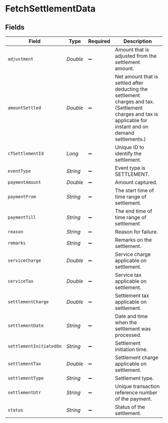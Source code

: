 # FetchSettlementData


## Fields

| Field                                                                                                                                                        | Type                                                                                                                                                         | Required                                                                                                                                                     | Description                                                                                                                                                  |
| ------------------------------------------------------------------------------------------------------------------------------------------------------------ | ------------------------------------------------------------------------------------------------------------------------------------------------------------ | ------------------------------------------------------------------------------------------------------------------------------------------------------------ | ------------------------------------------------------------------------------------------------------------------------------------------------------------ |
| `adjustment`                                                                                                                                                 | *Double*                                                                                                                                                     | :heavy_minus_sign:                                                                                                                                           | Amount that is adjusted from the settlement amount.                                                                                                          |
| `amountSettled`                                                                                                                                              | *Double*                                                                                                                                                     | :heavy_minus_sign:                                                                                                                                           | Net amount that is settled after deducting the settlement charges and tax. (Settlement charges and tax is applicable for instant and on demand settlements.) |
| `cfSettlementId`                                                                                                                                             | *Long*                                                                                                                                                       | :heavy_minus_sign:                                                                                                                                           | Unique ID to identify the settlement.                                                                                                                        |
| `eventType`                                                                                                                                                  | *String*                                                                                                                                                     | :heavy_minus_sign:                                                                                                                                           | Event type is SETTLEMENT.                                                                                                                                    |
| `paymentAmount`                                                                                                                                              | *Double*                                                                                                                                                     | :heavy_minus_sign:                                                                                                                                           | Amount captured.                                                                                                                                             |
| `paymentFrom`                                                                                                                                                | *String*                                                                                                                                                     | :heavy_minus_sign:                                                                                                                                           | The start time of time range of settlement.                                                                                                                  |
| `paymentTill`                                                                                                                                                | *String*                                                                                                                                                     | :heavy_minus_sign:                                                                                                                                           | The end time of time range of settlement                                                                                                                     |
| `reason`                                                                                                                                                     | *String*                                                                                                                                                     | :heavy_minus_sign:                                                                                                                                           | Reason for failure.                                                                                                                                          |
| `remarks`                                                                                                                                                    | *String*                                                                                                                                                     | :heavy_minus_sign:                                                                                                                                           | Remarks on the settlement.                                                                                                                                   |
| `serviceCharge`                                                                                                                                              | *Double*                                                                                                                                                     | :heavy_minus_sign:                                                                                                                                           | Service charge applicable on settlement.                                                                                                                     |
| `serviceTax`                                                                                                                                                 | *Double*                                                                                                                                                     | :heavy_minus_sign:                                                                                                                                           | Service tax applicable on settlement.                                                                                                                        |
| `settlementCharge`                                                                                                                                           | *Double*                                                                                                                                                     | :heavy_minus_sign:                                                                                                                                           | Settlement tax applicable on settlement.                                                                                                                     |
| `settlementDate`                                                                                                                                             | *String*                                                                                                                                                     | :heavy_minus_sign:                                                                                                                                           | Date and time when the settlement was processed.                                                                                                             |
| `settlementInitiatedOn`                                                                                                                                      | *String*                                                                                                                                                     | :heavy_minus_sign:                                                                                                                                           | Settlement initiation time.                                                                                                                                  |
| `settlementTax`                                                                                                                                              | *Double*                                                                                                                                                     | :heavy_minus_sign:                                                                                                                                           | Settlement charge applicable on settlement.                                                                                                                  |
| `settlementType`                                                                                                                                             | *String*                                                                                                                                                     | :heavy_minus_sign:                                                                                                                                           | Settlement type.                                                                                                                                             |
| `settlementUtr`                                                                                                                                              | *String*                                                                                                                                                     | :heavy_minus_sign:                                                                                                                                           | Unique transaction reference number of the payment.                                                                                                          |
| `status`                                                                                                                                                     | *String*                                                                                                                                                     | :heavy_minus_sign:                                                                                                                                           | Status of the settlement.                                                                                                                                    |